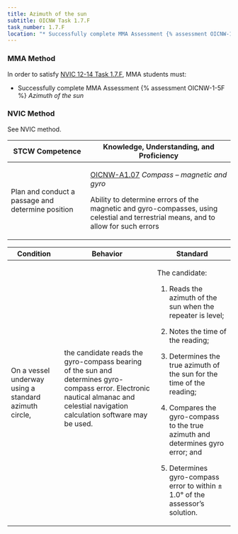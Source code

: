 ```yaml
---
title: Azimuth of the sun
subtitle: OICNW Task 1.7.F 
task_number: 1.7.F
location: "* Successfully complete MMA Assessment {% assessment OICNW-1-5F %} *Azimuth of the sun*" 
---
```



### MMA Method

In order to satisfy  [NVIC 12-14  Task  1.7.F]({{site.baseurl}}/assets/images/nvic-12-14.pdf), MMA students must:

* Successfully complete MMA Assessment {% assessment OICNW-1-5F %} *Azimuth of the sun*


### NVIC Method

<a onclick="togglevisibility('nvic_methods')" >See NVIC method.</a>

<div id='nvic_methods' class='hide'>

<table>
<thead>
<tr>
<th class='forty'> STCW Competence </th>
<th class='sixty'> Knowledge, Understanding, and Proficiency </th>
</tr>
</thead>




<tbody>
<tr><td markdown='1'>

Plan and conduct a passage and determine position

</td><td markdown='1'>

[OICNW-A1.07]({{site.baseurl}}/tables/21.html#OICNW-A1.07) *Compass – magnetic and gyro*

Ability to determine errors of the magnetic and gyro-compasses, using celestial and terrestrial means, and to allow for such errors

</td></tr>


</tbody>
</table>


<table>
<thead>
<tr><th class='twenty'>  Condition </th><th class='twenty'> Behavior </th><th  class='sixty'>Standard </th></tr>
</thead>
<tbody >



<tr><td markdown='1'>

On a vessel underway using a standard azimuth circle,

</td><td markdown='1'>

the candidate reads the gyro-compass bearing of the sun and determines gyro- compass error. Electronic nautical almanac and celestial navigation calculation software may be used.

<br>

<div class="tooltip">
<span class="tooltiptext">
</span>
</div>


</td><td markdown='1'>

The candidate:

1. Reads the azimuth of the sun when the repeater is level;

2. Notes the time of the reading;

3. Determines the true azimuth of the sun for the time of the reading;

4. Compares the gyro-compass to the true azimuth and determines gyro error; and

5. Determines gyro-compass error to within ± 1.0° of the assessor’s solution.

</td></tr>
</tbody>
</table>
</div>

